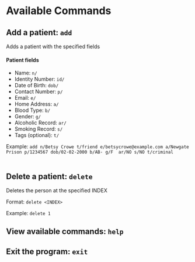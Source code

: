 # Available Commands

## Add a patient: `add`
Adds a patient with the specified fields
#### Patient fields
- Name: `n/`
- Identity Number: `id/`
- Date of Birth: `dob/`
- Contact Number: `p/`
- Email: `e/`
- Home Address: `a/`
- Blood Type: `b/`
- Gender: `g/`
- Alcoholic Record: `ar/`
- Smoking Record: `s/`
- Tags (optional): `t/`

Example: `add n/Betsy Crowe t/friend e/betsycrowe@example.com a/Newgate Prison p/1234567 dob/02-02-2000 b/AB- g/F 
ar/NO s/NO t/criminal`
<br><br>
## Delete a patient: `delete`

Deletes the person at the specified INDEX

Format: `delete <INDEX>`

Example: `delete 1`
## View available commands: `help`
## Exit the program: `exit`

